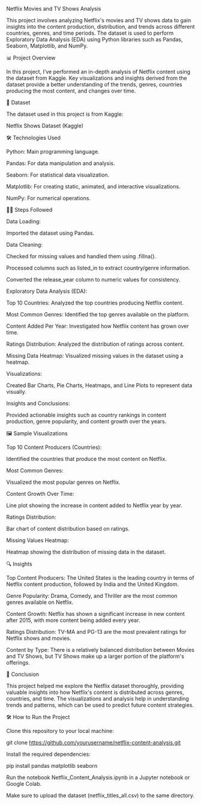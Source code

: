 Netflix Movies and TV Shows Analysis

This project involves analyzing Netflix's movies and TV shows data to gain insights into the content production, distribution, and trends across different countries, genres, and time periods. The dataset is used to perform Exploratory Data Analysis (EDA) using Python libraries such as Pandas, Seaborn, Matplotlib, and NumPy.

📊 Project Overview

In this project, I’ve performed an in-depth analysis of Netflix content using the dataset from Kaggle. Key visualizations and insights derived from the dataset provide a better understanding of the trends, genres, countries producing the most content, and changes over time.

🔗 Dataset

The dataset used in this project is from Kaggle:

Netflix Shows Dataset (Kaggle)

🛠️ Technologies Used

Python: Main programming language.

Pandas: For data manipulation and analysis.

Seaborn: For statistical data visualization.

Matplotlib: For creating static, animated, and interactive visualizations.

NumPy: For numerical operations.

🧑‍💻 Steps Followed

Data Loading:

Imported the dataset using Pandas.

Data Cleaning:

Checked for missing values and handled them using .fillna().

Processed columns such as listed_in to extract country/genre information.

Converted the release_year column to numeric values for consistency.

Exploratory Data Analysis (EDA):

Top 10 Countries: Analyzed the top countries producing Netflix content.

Most Common Genres: Identified the top genres available on the platform.

Content Added Per Year: Investigated how Netflix content has grown over time.

Ratings Distribution: Analyzed the distribution of ratings across content.

Missing Data Heatmap: Visualized missing values in the dataset using a heatmap.

Visualizations:

Created Bar Charts, Pie Charts, Heatmaps, and Line Plots to represent data visually.

Insights and Conclusions:

Provided actionable insights such as country rankings in content production, genre popularity, and content growth over the years.

🖼️ Sample Visualizations

Top 10 Content Producers (Countries):

Identified the countries that produce the most content on Netflix.

Most Common Genres:

Visualized the most popular genres on Netflix.

Content Growth Over Time:

Line plot showing the increase in content added to Netflix year by year.

Ratings Distribution:

Bar chart of content distribution based on ratings.

Missing Values Heatmap:

Heatmap showing the distribution of missing data in the dataset.

🔍 Insights

Top Content Producers: The United States is the leading country in terms of Netflix content production, followed by India and the United Kingdom.

Genre Popularity: Drama, Comedy, and Thriller are the most common genres available on Netflix.

Content Growth: Netflix has shown a significant increase in new content after 2015, with more content being added every year.

Ratings Distribution: TV-MA and PG-13 are the most prevalent ratings for Netflix shows and movies.

Content by Type: There is a relatively balanced distribution between Movies and TV Shows, but TV Shows make up a larger portion of the platform's offerings.

📝 Conclusion

This project helped me explore the Netflix dataset thoroughly, providing valuable insights into how Netflix's content is distributed across genres, countries, and time. The visualizations and analysis help in understanding trends and patterns, which can be used to predict future content strategies.

🛠️ How to Run the Project

Clone this repository to your local machine:

git clone https://github.com/yourusername/netflix-content-analysis.git


Install the required dependencies:

pip install pandas matplotlib seaborn


Run the notebook Netflix_Content_Analysis.ipynb in a Jupyter notebook or Google Colab.

Make sure to upload the dataset (netflix_titles_all.csv) to the same directory.

